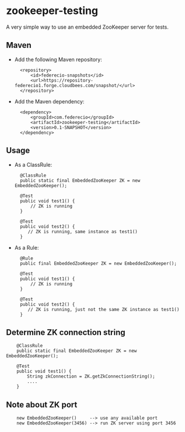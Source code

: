zookeeper-testing
=================

A very simple way to use an embedded ZooKeeper server for tests.

Maven
-----

* Add the following Maven repository:

		<repository>
			<id>federecio-snapshots</id>
			<url>https://repository-federecio1.forge.cloudbees.com/snapshot/</url>
		</repository>

* Add the Maven dependency:

		<dependency>
			<groupId>com.federecio</groupId>
			<artifactId>zookeeper-testing</artifactId>
			<version>0.1-SNAPSHOT</version>
		</dependency>

Usage
-----

* As a ClassRule:

		@ClassRule
		public static final EmbeddedZooKeeper ZK = new EmbeddedZooKeeper();

		@Test
		public void test1() {
			// ZK is running
		}

		@Test
		public void test2() {
		   // ZK is running, same instance as test1()
		}

* As a Rule:

		@Rule
		public final EmbeddedZooKeeper ZK = new EmbeddedZooKeeper();

		@Test
		public void test1() {
			// ZK is running
		}

		@Test
		public void test2() {
		   // ZK is running, just not the same ZK instance as test1()
		}

Determine ZK connection string
------------------------------

		@ClassRule
		public static final EmbeddedZooKeeper ZK = new EmbeddedZooKeeper();

		@Test
		public void test1() {
			String zkConnection = ZK.getZkConnectionString();
			....
		}


Note about ZK port
------------------

		new EmbeddedZooKeeper()     --> use any available port
		new EmbeddedZooKeeper(3456) --> run ZK server using port 3456

